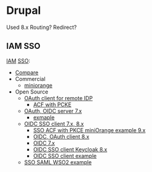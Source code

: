 # Drupal

Used 8.x
Routing?
Redirect?

## IAM SSO

[IAM](../../arch/iam.md) [SSO](../../arch/sso.md):
- [Compare](https://groups.drupal.org/node/182004)
- Commercial
	- [miniorange](https://plugins.miniorange.com/drupal-sso-oauth-openid-single-sign-on)
- Open Source
	- [OAuth client for remote IDP](https://www.drupal.org/node/2300493)	
		- [ACF with PCKE](https://www.drupal.org/project/openid_connect/issues/3266205)
	- [OAuth, OIDC server 7.x](https://www.drupal.org/project/oauth2_server)
		- [exmaple](https://www.droptica.com/blog/how-set-drupal-authentication-using-oauth2-and-openid-connect/)
	- [OIDC SSO client 7.x, 8.x](https://www.drupal.org/project/openid_connect)		
		- [SSO ACF with PKCE miniOrange example 9.x](https://www.drupal.org/case-study/decoupled-drupal-oauth-pkce-sso-flow#technical-specifications)
		- [OIDC, OAuth client 8.x](https://www.drupal.org/project/openid_connect)
		- [OIDC 7.x](https://www.drupal.org/project/openid_connect_sso)
		- [OIDC SSO client Keycloak 8.x](https://www.drupal.org/project/keycloak)
		- [OIDC SSO client example](https://www.drupal.org/node/2274367)
	- [SSO SAML WSO2 example](https://is.docs.wso2.com/en/latest/guides/login/log-into-drupal-using-is/)